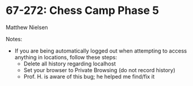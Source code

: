 # 67-272: Chess Camp Phase 5

Matthew Nielsen

Notes:
* If you are being automatically logged out when attempting to access anything in locations, follow these steps:
	* Delete all history regarding localhost
	* Set your browser to Private Browsing (do not record history)
	* Prof. H. is aware of this bug; he helped me find/fix it